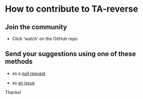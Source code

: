 # How to contribute to TA-reverse

## Join the community

- Click 'watch' on the GitHub repo

## Send your suggestions using one of these methods

- as a [pull request](https://github.com/yaleman/TA-reverse/pulls)

- as [an issue](https://github.com/yaleman/TA-reverse/issues/new)

Thanks!
